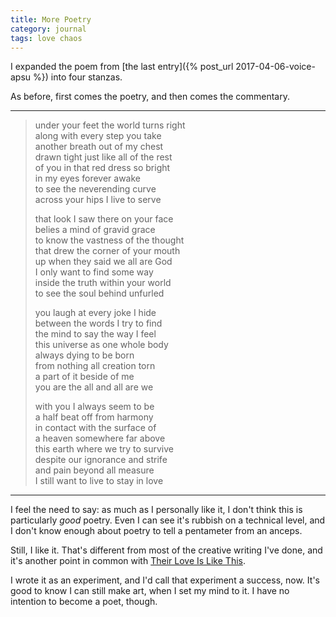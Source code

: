 ```yaml
---
title: More Poetry
category: journal
tags: love chaos
---
```


I expanded the poem from [the last entry]({% post_url 2017-04-06-voice-apsu %}) into four stanzas.

As before, first comes the poetry, and then comes the commentary.

---

> under your feet the world turns right <br />
> along with every step you take <br />
> another breath out of my chest <br />
> drawn tight just like all of the rest <br />
> of you in that red dress so bright <br />
> in my eyes forever awake <br />
> to see the neverending curve <br />
> across your hips I live to serve <br />
> 
> that look I saw there on your face <br />
> belies a mind of gravid grace <br />
> to know the vastness of the thought <br />
> that drew the corner of your mouth <br />
> up when they said we all are God <br />
> I only want to find some way <br />
> inside the truth within your world <br />
> to see the soul behind unfurled <br />
> 
> you laugh at every joke I hide <br />
> between the words I try to find <br />
> the mind to say the way I feel <br />
> this universe as one whole body <br />
> always dying to be born <br />
> from nothing all creation torn <br />
> a part of it beside of me <br />
> you are the all and all are we <br />
> 
> with you I always seem to be <br />
> a half beat off from harmony <br />
> in contact with the surface of <br />
> a heaven somewhere far above <br />
> this earth where we try to survive <br />
> despite our ignorance and strife <br />
> and pain beyond all measure <br />
> I still want to live to stay in love <br />

---

I feel the need to say: as much as I personally like it, I don't think this is particularly *good* poetry. Even I can see it's rubbish on a technical level, and I don't know enough about poetry to tell a pentameter from an anceps.

Still, I like it. That's different from most of the creative writing I've done, and it's another point in common with [Their Love Is Like This](/tlilt).

I wrote it as an experiment, and I'd call that experiment a success, now. It's good to know I can still make art, when I set my mind to it. I have no intention to become a poet, though.
